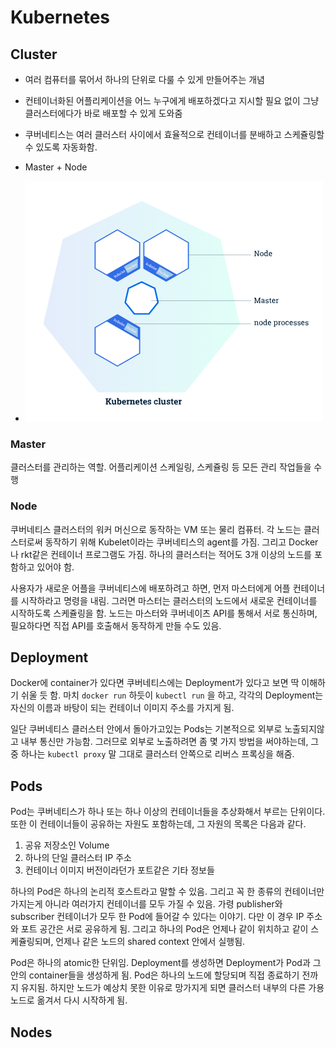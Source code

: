 # Kubernetes

## Cluster

* 여러 컴퓨터를 묶어서 하나의 단위로 다룰 수 있게 만들어주는 개념
* 컨테이너화된 어플리케이션을 어느 누구에게 배포하겠다고 지시할 필요 없이 그냥 클러스터에다가 바로 배포할 수 있게 도와줌
* 쿠버네티스는 여러 클러스터 사이에서 효율적으로 컨테이너를 분배하고 스케쥴링할 수 있도록 자동화함.

* Master + Node

* ![](/assets/clusterDiagram.png)

### Master

클러스터를 관리하는 역할. 어플리케이션 스케일링, 스케쥴링 등 모든 관리 작업들을 수행

### Node

쿠버네티스 클러스터의 워커 머신으로 동작하는 VM 또는 물리 컴퓨터. 각 노드는 클러스터로써 동작하기 위해 Kubelet이라는 쿠버네티스의 agent를 가짐. 그리고 Docker나 rkt같은 컨테이너 프로그램도 가짐. 하나의 클러스터는 적어도 3개 이상의 노드를 포함하고 있어야 함.

사용자가 새로운 어플을 쿠버네티스에 배포하려고 하면, 먼저 마스터에게 어플 컨테이너를 시작하라고 명령을 내림. 그러면 마스터는 클러스터의 노드에서 새로운 컨테이너를 시작하도록 스케쥴링을 함. 노드는 마스터와 쿠버네이츠 API를 통해서 서로 통신하며, 필요하다면 직접 API를 호출해서 동작하게 만들 수도 있음.

## Deployment

Docker에 container가 있다면 쿠버네티스에는 Deployment가 있다고 보면 딱 이해하기 쉬울 듯 함. 마치 `docker run` 하듯이 `kubectl run` 을 하고, 각각의 Deployment는 자신의 이름과 바탕이 되는 컨테이너 이미지 주소를 가지게 됨.

일단 쿠버네티스 클러스터 안에서 돌아가고있는 Pods는 기본적으로 외부로 노출되지않고 내부 통신만 가능함. 그러므로 외부로 노출하려면 좀 몇 가지 방법을 써야하는데, 그중 하나는 `kubectl proxy` 말 그대로 클러스터 안쪽으로 리버스 프록싱을 해줌.

## Pods

Pod는 쿠버네티스가 하나 또는 하나 이상의 컨테이너들을 추상화해서 부르는 단위이다. 또한 이 컨테이너들이 공유하는 자원도 포함하는데, 그 자원의 목록은 다음과 같다.

1. 공유 저장소인 Volume
2. 하나의 단일 클러스터 IP 주소
3. 컨테이너 이미지 버전이라던가 포트같은 기타 정보들

하나의 Pod은 하나의 논리적 호스트라고 말할 수 있음. 그리고 꼭 한 종류의 컨테이너만 가지는게 아니라 여러가지 컨테이너를 모두 가질 수 있음. 가령 publisher와 subscriber 컨테이너가 모두 한 Pod에 들어갈 수 있다는 이야기. 다만 이 경우 IP 주소와 포트 공간은 서로 공유하게 됨. 그리고 하나의 Pod은 언제나 같이 위치하고 같이 스케쥴링되며, 언제나 같은 노드의 shared context 안에서 실행됨.

Pod은 하나의 atomic한 단위임. Deployment를 생성하면 Deployment가 Pod과 그 안의 container들을 생성하게 됨. Pod은 하나의 노드에 할당되며 직접 종료하기 전까지 유지됨. 하지만 노드가 예상치 못한 이유로 망가지게 되면 클러스터 내부의 다른 가용 노드로 옮겨서 다시 시작하게 됨.

## Nodes



